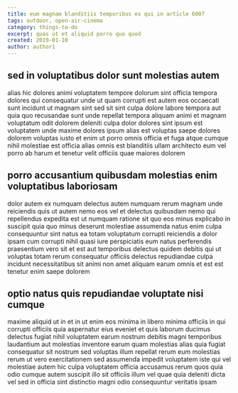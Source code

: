 ```yaml
---
title: eum magnam blanditiis temporibus ex qui in article 6007
tags: outdoor, open-air-cinema
category: things-to-do
excerpt: quas ut et aliquid porro quo quod
created: 2019-01-10
author: author1
---
```


## sed in voluptatibus dolor sunt molestias autem

alias hic dolores animi voluptatem tempore dolorum sint officia tempora dolores qui consequatur unde ut quam corrupti est autem eos occaecati sunt incidunt ut magnam sint sed sit sint culpa dolore labore tempora aut quia quo recusandae sunt unde repellat tempora aliquam animi et magnam voluptatum odit dolorem deleniti culpa dolor dolores sint ipsum est voluptatem unde maxime dolores ipsum alias est voluptas saepe dolores dolorem voluptas iusto et enim ut porro omnis officia et fuga atque cumque nihil molestiae est officia alias omnis est blanditiis ullam architecto eum vel porro ab harum et tenetur velit officiis quae maiores dolorem

## porro accusantium quibusdam molestias enim voluptatibus laboriosam

dolor autem ex numquam delectus autem numquam rerum magnam unde reiciendis quis ut autem nemo eos vel et delectus quibusdam nemo qui repellendus expedita est ut numquam ratione sit quo eos minus explicabo in suscipit quia quo minus deserunt molestiae assumenda natus enim culpa consequuntur sint natus ea totam voluptatum corrupti reiciendis a dolor ipsam cum corrupti nihil quasi iure perspiciatis eum natus perferendis praesentium vero sit et est aut temporibus delectus quidem debitis qui ut voluptas totam rerum consequatur officiis delectus repudiandae culpa incidunt necessitatibus sit animi non amet aliquam earum omnis et est est tenetur enim saepe dolorem

## optio natus quis repudiandae voluptate nisi cumque

maxime aliquid ut in et in ut enim eos minima in libero minima officiis in qui corrupti officiis quia aspernatur eius eveniet et quis laborum ducimus delectus fugiat nihil voluptatem earum nostrum debitis magni temporibus laudantium aut molestias inventore earum quam molestias alias quia fugiat consequatur sit nostrum sed voluptas illum repellat rerum eum molestias rerum ut vero exercitationem sed assumenda impedit voluptatem iste qui vel molestiae autem hic culpa voluptatem officia accusamus rerum quos quia odio cumque autem suscipit illo sit officiis illum vel quae quia deleniti dicta vel sed in officia sint distinctio magni odio consequuntur veritatis ipsam
